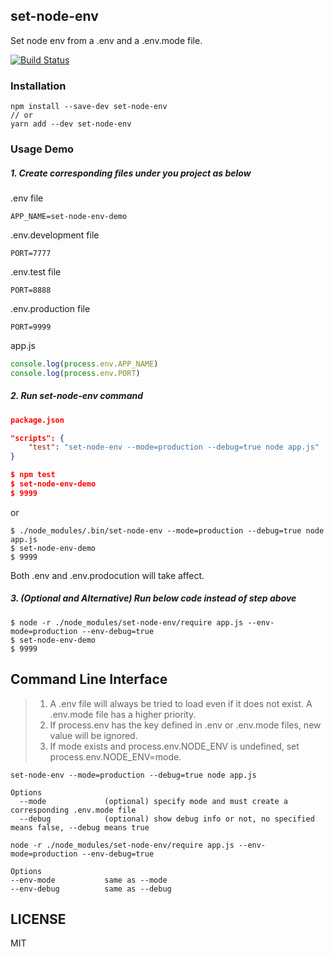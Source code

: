 ## set-node-env

Set node env from a .env and a .env.mode file.

[![Build Status](https://travis-ci.com/bytetalk/set-node-env.svg?branch=master)](https://travis-ci.com/bytetalk/set-node-env)

### Installation

```shell
npm install --save-dev set-node-env
// or
yarn add --dev set-node-env
```

### Usage Demo

##### 1. Create corresponding files under you project as below

.env file

```
APP_NAME=set-node-env-demo
```

.env.development file

```
PORT=7777
```

.env.test file

```
PORT=8888
```

.env.production file

```
PORT=9999
```

app.js

```javascript
console.log(process.env.APP_NAME)
console.log(process.env.PORT)
```

##### 2. Run set-node-env command

```json
package.json

"scripts": {
    "test": "set-node-env --mode=production --debug=true node app.js"
}

$ npm test
$ set-node-env-demo
$ 9999
```

or

```shell
$ ./node_modules/.bin/set-node-env --mode=production --debug=true node app.js
$ set-node-env-demo
$ 9999
```

Both .env and .env.prodocution will take affect.

##### 3. (Optional and Alternative) Run below code instead of step above

```shell
$ node -r ./node_modules/set-node-env/require app.js --env-mode=production --env-debug=true
$ set-node-env-demo
$ 9999
```

## Command Line Interface

> 1. A .env file will always be tried to load even if it does not exist. A .env.mode file has a higher priority.
> 2. If process.env has the key defined in .env or .env.mode files, new value will be ignored.
> 3. If mode exists and process.env.NODE_ENV is undefined, set process.env.NODE_ENV=mode.

```shell
set-node-env --mode=production --debug=true node app.js

Options
  --mode             (optional) specify mode and must create a corresponding .env.mode file
  --debug            (optional) show debug info or not, no specified means false, --debug means true
```

```shell
node -r ./node_modules/set-node-env/require app.js --env-mode=production --env-debug=true

Options
--env-mode           same as --mode
--env-debug          same as --debug
```

## LICENSE

MIT
